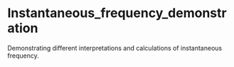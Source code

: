 # Instantaneous_frequency_demonstration
Demonstrating different interpretations and calculations of instantaneous frequency.
